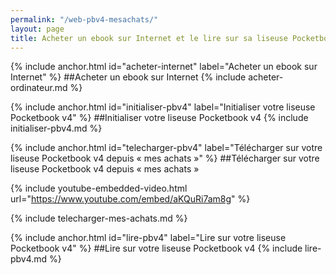 ```yaml
---
permalink: "/web-pbv4-mesachats/"
layout: page
title: Acheter un ebook sur Internet et le lire sur sa liseuse Pocketbook v4 « mes achats »
---
```


{% include anchor.html id="acheter-internet" label="Acheter un ebook sur Internet" %}
##Acheter un ebook sur Internet
{% include acheter-ordinateur.md %}

{% include anchor.html id="initialiser-pbv4" label="Initialiser votre liseuse Pocketbook v4" %}
##Initialiser votre liseuse Pocketbook v4
{% include initialiser-pbv4.md %}

{% include anchor.html id="telecharger-pbv4" label="Télécharger sur votre liseuse Pocketbook v4 depuis « mes achats »" %}
##Télécharger sur votre liseuse Pocketbook v4 depuis « mes achats »

{% include youtube-embedded-video.html url="https://www.youtube.com/embed/aKQuRi7am8g" %}

{% include telecharger-mes-achats.md %}

{% include anchor.html id="lire-pbv4" label="Lire sur votre liseuse Pocketbook v4" %}
##Lire sur votre liseuse Pocketbook v4
{% include lire-pbv4.md %}